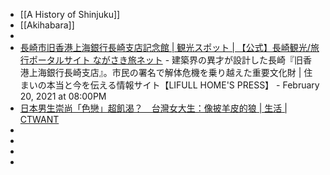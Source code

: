 - [[A History of Shinjuku]]
- [[Akihabara]]
-
- [長崎市旧香港上海銀行長崎支店記念館 | 観光スポット | 【公式】長崎観光/旅行ポータルサイト ながさき旅ネット](https://www.nagasaki-tabinet.com/guide/103) - 建築界の異才が設計した長崎『旧香港上海銀行長崎支店』。市民の署名で解体危機を乗り越えた重要文化財 | 住まいの本当と今を伝える情報サイト【LIFULL HOME'S PRESS】 - February 20, 2021 at 08:00PM
- [日本男生崇尚「色戀」超飢渴？　台灣女大生：像披羊皮的狼 | 生活 | CTWANT](https://www.ctwant.com/article/229037)
-
-
-
-